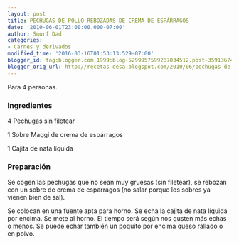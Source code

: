 ```yaml
---
layout: post
title: PECHUGAS DE POLLO REBOZADAS DE CREMA DE ESPÁRRAGOS
date: '2010-06-01T23:00:00.000-07:00'
author: Smurf Dad
categories:
- Carnes y derivados
modified_time: '2016-03-16T01:53:13.529-07:00'
blogger_id: tag:blogger.com,1999:blog-5299957599287034512.post-3591367442756043785
blogger_orig_url: http://recetas-desa.blogspot.com/2010/06/pechugas-de-pollo-rebozadas-de-crema-de.html
---
```


Para 4 personas.

<h3>Ingredientes</h3>


4 Pechugas sin filetear

1 Sobre Maggi de crema de esp&aacute;rragos

1 Cajita de nata l&iacute;quida

<h3>Preparaci&oacute;n</h3>


Se cogen las pechugas que no sean muy gruesas (sin filetear), se rebozan con un sobre de crema de esparragos (no salar porque los sobres ya vienen bien de sal).

Se colocan en una fuente apta para horno. Se echa la cajita de nata l&iacute;quida por encima. Se mete al horno. El tiempo ser&aacute; seg&uacute;n nos gusten m&aacute;s echas o menos. Se puede echar tambi&eacute;n un poquito por encima queso rallado o en polvo.

